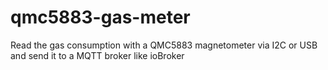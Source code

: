 # qmc5883-gas-meter
Read the gas consumption with a QMC5883 magnetometer via I2C or USB and send it to a MQTT broker like ioBroker
